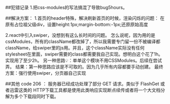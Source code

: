 ##犯错记录
1.把css-modules的写法搞混了导致bug5hours。


##解决方案：
1.首页的header特殊，解决刷新首页的时候，渲染闪烁的问题：
在原有占位祖父级div，设置height:1px;margin-bottom:-1px;还原原始高度

2.react中引入swiper，没想到有这么长时间的问题。
怎么说呢，因为用的是cssModules，所有的className都改掉了，所以我需要专门留一份不被编译都className，给swiper里的js用。并且，这个className实际没有任何stylesheet在里面，swiper需要的class都需要我自己实现。想明白这个花了1h。实现用了至少2h。
另一种思路💡：单单这个模块不用CSSModules。后续在尝试弄。
结果：第一种思路应该是不可取的。因为几乎所有内容都要手动创建。
最终方案：强行使用swiper，分页器自己实现

##其他
code 206 ：
服务器已经成功处理了部分 GET 请求。类似于 FlashGet 或者迅雷这类的 HTTP下载工具都是使用此类响应实现断点续传或者将一个大文档分解为多个下载段同时下载。